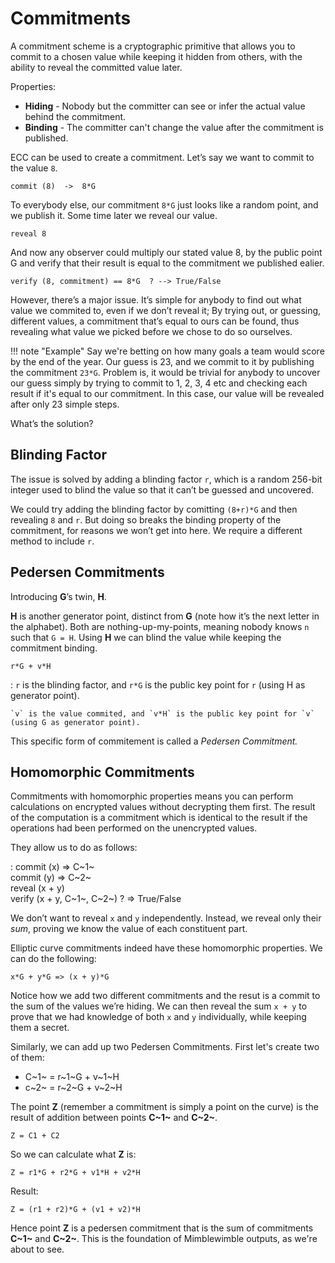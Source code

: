 # Commitments

A commitment scheme is a cryptographic primitive that allows you to commit to a chosen value while keeping it hidden from others, with the ability to reveal the committed value later.

Properties:

* **Hiding** - Nobody but the committer can see or infer the actual value behind the commitment.
* **Binding** - The committer can't change the value after the commitment is published.

ECC can be used to create a commitment. Let’s say we want to commit to the value `8`.

```text
commit (8)  ->  8*G
```

To everybody else, our commitment `8*G` just looks like a random point, and we publish it. Some time later we reveal our value.

```text
reveal 8
```

And now any observer could multiply our stated value 8, by the public point G and verify that their result is equal to the commitment we published ealier.

```text
verify (8, commitment) == 8*G  ? --> True/False
```

However, there’s a major issue. It’s simple for anybody to find out what value we commited to, even if we don’t reveal it; By trying out, or guessing, different values, a commitment that’s equal to ours can be found, thus revealing what value we picked before we chose to do so ourselves.

!!! note "Example"
    Say we're betting on how many goals a team would score by the end of the year. Our guess is 23, and we commit to it by publishing the commitment `23*G`. Problem is, it would be trivial for anybody to uncover our guess simply by trying to commit to 1, 2, 3, 4 etc and checking each result if it's equal to our commitment. In this case, our value will be revealed after only 23 simple steps.

What’s the solution?

## Blinding Factor

The issue is solved by adding a blinding factor `r`, which is a random 256-bit integer used to blind the value so that it can’t be guessed and uncovered.


We could try adding the blinding factor by comitting `(8+r)*G` and then revealing `8` and `r`. But doing so breaks the binding property of the commitment, for reasons we won’t get into here. We require a different method to include `r`.

## Pedersen Commitments

Introducing **G**’s twin, **H**.

**H** is another generator point, distinct from **G** (note how it’s the next letter in the alphabet). Both are nothing-up-my-points, meaning nobody knows `n` such that `G = H`. Using **H** we can blind the value while keeping the commitment binding.

```text
r*G + v*H
```


:   `r` is the blinding factor, and `r*G` is the public key point for `r` (using H as generator point).

    `v` is the value commited, and `v*H` is the public key point for `v` (using G as generator point).




This specific form of commitement is called a *Pedersen Commitment.*

## Homomorphic Commitments

Commitments with homomorphic properties means you can perform calculations on encrypted values without decrypting them first. The result of the computation is a commitment which is identical to the result if the operations had been performed on the unencrypted values.

They allow us to do as follows:

:   commit (x)  &rArr;  C~1~ </br>
	commit (y)  &rArr; C~2~ </br>
	reveal (x + y) </br>
	verify (x + y, C~1~, C~2~) ? &rArr;  True/False

We don’t want to reveal `x` and `y` independently. Instead, we reveal only their *sum*, proving we know the value of each constituent part.

Elliptic curve commitments indeed have these homomorphic properties. We can do the following:

```text
x*G + y*G => (x + y)*G
```

Notice how we add two different commitments and the resut is a commit to the sum of the values we’re hiding. We can then reveal the sum `x + y` to prove that we had knowledge of both `x` and `y` individually, while keeping them a secret.

Similarly, we can add up two Pedersen Commitments. First let's create two of them:

* C~1~ = r~1~G + v~1~H
* c~2~ = r~2~G + v~2~H

The point **Z** (remember a commitment is simply a point on the curve) is the result of addition between points **C~1~** and **C~2~**.

```text
Z = C1 + C2
```

So we can calculate what **Z** is:

```text
Z = r1*G + r2*G + v1*H + v2*H
```

Result:

```text
Z = (r1 + r2)*G + (v1 + v2)*H
```

Hence point **Z** is a pedersen commitment that is the sum of commitments **C~1~** and **C~2~**. This is the foundation of Mimblewimble outputs, as we're about to see.
